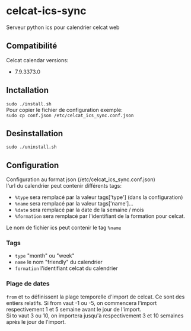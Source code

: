 # celcat-ics-sync
Serveur python ics pour calendrier celcat web

## Compatibilité
Celcat calendar versions:
- 7.9.3373.0


## Inctallation
`sudo ./install.sh`  
Pour copier le fichier de configuration exemple:  
`sudo cp conf.json /etc/celcat_ics_sync.conf.json`  

## Desinstallation
`sudo ./uninstall.sh`

## Configuration
Configuration au format json (/etc/celcat_ics_sync.conf.json)  
l'url du calendrier peut contenir différents tags:  
- `%type` sera remplacé par la valeur tags['type'] (dans la configuration)
- `%name` sera remplacé par la valeur tags['name']...
- `%date` sera remplacé par la date de la semaine / mois
- `%formation` sera remplacé par l'identifiant de la formation pour celcat.

Le nom de fichier ics peut contenir le tag `%name`  

### Tags
- `type` "month" ou "week"
- `name` le nom "friendly" du calendrier
- `formation` l'identifiant celcat du calendrier

### Plage de dates
`from` et `to` définissent la plage temporelle d'import de celcat.
Ce sont des entiers relatifs.
Si from vaut -1 ou -5, on commencera l'import respectivement 1 et 5 semaine avant le jour de l'import.  
Si to vaut 3 ou 10, on importera jusqu'à respectivement 3 et 10 semaines après le jour de l'import.
